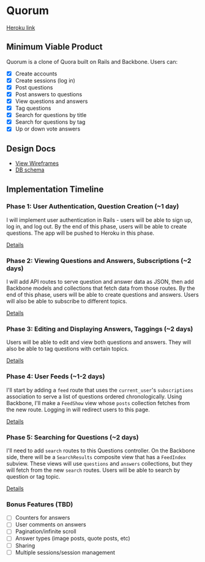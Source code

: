 # Quorum

[Heroku link][heroku]

[heroku]: https://quorumapp.herokuapp.com

## Minimum Viable Product
Quorum is a clone of Quora built on Rails and Backbone. Users can:

<!-- This is a Markdown checklist. Use it to keep track of your progress! -->

- [x] Create accounts
- [x] Create sessions (log in)
- [x] Post questions
- [x] Post answers to questions
- [x] View questions and answers
- [x] Tag questions
- [x] Search for questions by title
- [x] Search for questions by tag
- [x] Up or down vote answers

## Design Docs
* [View Wireframes][views]
* [DB schema][schema]

[views]: ./docs/views.md
[schema]: ./docs/schema.md

## Implementation Timeline

### Phase 1: User Authentication, Question Creation (~1 day)
I will implement user authentication in Rails - users will be able to sign up, log in, and log out. By the end of this phase, users will be able to create questions. The app will be pushed to Heroku in this phase.

[Details][phase-one]

### Phase 2: Viewing Questions and Answers, Subscriptions (~2 days)
I will add API routes to serve question and answer data as JSON, then add Backbone
models and collections that fetch data from those routes. By the end of this
phase, users will be able to create questions and answers.  Users will also be able to subscribe to different topics.

[Details][phase-two]

### Phase 3: Editing and Displaying Answers, Taggings (~2 days)
Users will be able to edit and view both questions and answers.  They will also be able to tag questions with certain topics.

[Details][phase-three]

### Phase 4: User Feeds (~1-2 days)
I'll start by adding a `feed` route that uses the `current_user`'s
`subscriptions` association to serve a list of questions ordered
chronologically. Using Backbone, I'll make a `FeedShow` view whose `posts`
collection fetches from the new route.  Logging in will redirect users to this page.

[Details][phase-four]

### Phase 5: Searching for Questions (~2 days)
I'll need to add `search` routes to this Questions controller. On the
Backbone side, there will be a `SearchResults` composite view that has a `FeedIndex`
subview. These views will use `questions` and `answers` collections, but they will fetch from the new `search` routes. Users will be able to search by question or tag topic.

[Details][phase-five]

### Bonus Features (TBD)
- [ ] Counters for answers
- [ ] User comments on answers
- [ ] Pagination/infinite scroll
- [ ] Answer types (image posts, quote posts, etc)
- [ ] Sharing
- [ ] Multiple sessions/session management

[phase-one]: ./docs/phases/phase1.md
[phase-two]: ./docs/phases/phase2.md
[phase-three]: ./docs/phases/phase3.md
[phase-four]: ./docs/phases/phase4.md
[phase-five]: ./docs/phases/phase5.md
